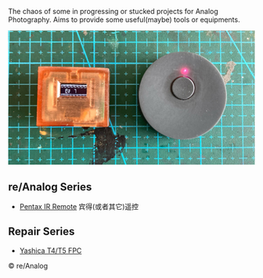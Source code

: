 The chaos of some in progressing or stucked projects for Analog Photography.
Aims to provide some useful(maybe) tools or equipments.

![in progressing](projects/images/cover.jpg)

## re/Analog Series

* [Pentax IR Remote](projects/pentax-ir-remote.md) 宾得(或者其它)遥控


## Repair Series

* [Yashica T4/T5 FPC](projects/yashica-t4-lens-fpc.md)


&copy; re/Analog
